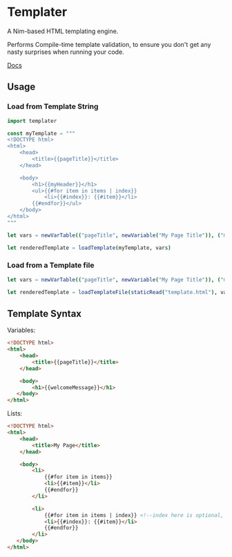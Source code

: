 # Templater

A Nim-based HTML templating engine.

Performs Compile-time template validation, to ensure you don't get any nasty surprises when running your code.

[Docs](https://Wraith29.github.io/templater/templater.html)

## Usage

### Load from Template String

```nim
import templater

const myTemplate = """
<!DOCTYPE html>
<html>
    <head>
        <title>{{pageTitle}}</title>
    </head>

    <body>
        <h1>{{myHeader}}</h1>
        <ul>{{#for item in items | index}}
            <li>{{#index}}: {{#item}}</li>
        {{#endfor}}</ul>
    </body>
</html>
"""

let vars = newVarTable(("pageTitle", newVariable("My Page Title")), ("myHeader", newVariable("Page Header")), ("items", newVariable(@[newVariable("Item 0"), newVariable("Item 1")])))

let renderedTemplate = loadTemplate(myTemplate, vars)
```

### Load from a Template file

```nim
let vars = newVarTable(("pageTitle", newVariable("My Page Title")), ("myHeader", newVariable("Page Header")), ("items", newVariable(@[newVariable("Item 0"), newVariable("Item 1")])))

let renderedTemplate = loadTemplateFile(staticRead("template.html"), vars)
```

## Template Syntax

Variables:

```html
<!DOCTYPE html>
<html>
    <head>
        <title>{{pageTitle}}</title>
    </head>

    <body>
        <h1>{{welcomeMessage}}</h1>
   </body>
</html>
```

Lists:

```html
<!DOCTYPE html>
<html>
    <head>
        <title>My Page</title>
    </head>

    <body>
        <li>
            {{#for item in items}}
            <li>{{#item}}</li>
            {{#endfor}}
        </li>

        <li>
            {{#for item in items | index}} <!--index here is optional, and can be named anything-->
            <li>{{#index}}: {{#item}}</li>
            {{#endfor}}
        </li>
   </body>
</html>

```
